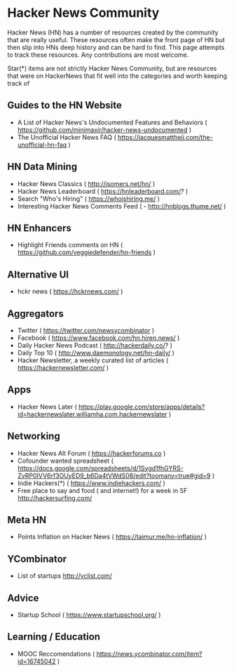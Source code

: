 # Hacker News Community

Hacker News (HN) has a number of resources created by the community that are really useful.  These resources often make the front page of HN but then slip into HNs deep history and can be hard to find.  This page attempts to track these resources.  Any contributions are most welcome.

Star(*) items are not strictly Hacker News Community, but are resources that were on HackerNews that fit well into the categories and worth keeping track of

## Guides to the HN Website

- A List of Hacker News's Undocumented Features and Behaviors ( https://github.com/minimaxir/hacker-news-undocumented )
- The Unofficial Hacker News FAQ  ( https://jacquesmattheij.com/the-unofficial-hn-faq )

## HN Data Mining

- Hacker News Classics ( http://jsomers.net/hn/ )
- Hacker News Leaderboard ( https://hnleaderboard.com/? )
- Search "Who's Hiring" ( https://whoishiring.me/ )
- Interesting Hacker News Comments Feed ( - http://hnblogs.thume.net/ )

## HN Enhancers

- Highlight Friends comments on HN ( https://github.com/veggiedefender/hn-friends )

## Alternative UI

- hckr news ( https://hckrnews.com/ )

## Aggregators

- Twitter ( https://twitter.com/newsycombinator )
- Facebook ( https://www.facebook.com/hn.hiren.news/ )
- Daily Hacker News Podcast ( http://hackerdaily.co/? )
- Daily Top 10  ( http://www.daemonology.net/hn-daily/ )
- Hacker Newsletter, a weekly curated list of articles ( https://hackernewsletter.com/ )

## Apps

- Hacker News Later ( https://play.google.com/store/apps/details?id=hackernewslater.williamha.com.hackernewslater )

## Networking

- Hacker News Alt Forum ( https://hackerforums.co )
- Cofounder wanted spreadsheet ( https://docs.google.com/spreadsheets/d/1Sygd1fhGYRS-ZvRP0IVV6rf3OUyED9_b6Da4tVWdS08/edit?toomany=true#gid=9 )
- Indie Hackers(*) ( https://www.indiehackers.com/ )
- Free place to say and food ( and internet!) for a week in SF http://hackersurfing.com/

## Meta HN

- Points Inflation on Hacker News ( https://taimur.me/hn-inflation/ )

## YCombinator

- List of startups http://yclist.com/

## Advice

- Startup School ( https://www.startupschool.org/ )

## Learning / Education 

- MOOC Reccomendations ( https://news.ycombinator.com/item?id=16745042 )



